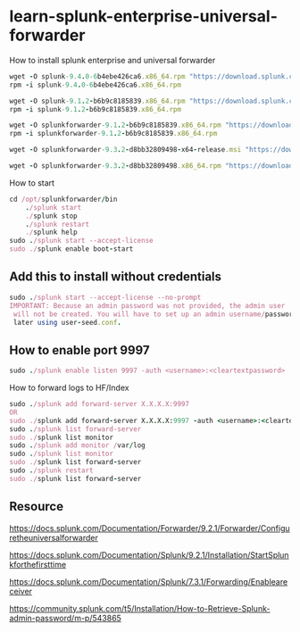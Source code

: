 # learn-splunk-enterprise-universal-forwarder
How to install splunk enterprise and universal forwarder

```ruby
wget -O splunk-9.4.0-6b4ebe426ca6.x86_64.rpm "https://download.splunk.com/products/splunk/releases/9.4.0/linux/splunk-9.4.0-6b4ebe426ca6.x86_64.rpm"
rpm -i splunk-9.4.0-6b4ebe426ca6.x86_64.rpm

wget -O splunk-9.1.2-b6b9c8185839.x86_64.rpm "https://download.splunk.com/products/splunk/releases/9.1.2/linux/splunk-9.1.2-b6b9c8185839.x86_64.rpm"
rpm -i splunk-9.1.2-b6b9c8185839.x86_64.rpm

wget -O splunkforwarder-9.1.2-b6b9c8185839.x86_64.rpm "https://download.splunk.com/products/universalforwarder/releases/9.1.2/linux/splunkforwarder-9.1.2-b6b9c8185839.x86_64.rpm"
rpm -i splunkforwarder-9.1.2-b6b9c8185839.x86_64.rpm

wget -O splunkforwarder-9.3.2-d8bb32809498-x64-release.msi "https://download.splunk.com/products/universalforwarder/releases/9.3.2/windows/splunkforwarder-9.3.2-d8bb32809498-x64-release.msi"

wget -O splunkforwarder-9.3.2-d8bb32809498.x86_64.rpm "https://download.splunk.com/products/universalforwarder/releases/9.3.2/linux/splunkforwarder-9.3.2-d8bb32809498.x86_64.rpm"
```

How to start
```ruby
cd /opt/splunkforwarder/bin
	./splunk start
	./splunk stop
	./splunk restart
	./splunk help
sudo ./splunk start --accept-license
sudo ./splunk enable boot-start
```
## Add this to install without credentials
```ruby
sudo ./splunk start --accept-license --no-prompt
IMPORTANT: Because an admin password was not provided, the admin user
 will not be created. You will have to set up an admin username/password
 later using user-seed.conf.
```
## How to enable port 9997
```ruby
sudo ./splunk enable listen 9997 -auth <username>:<cleartextpassword>
```
How to forward logs to HF/Index
```ruby
sudo ./splunk add forward-server X.X.X.X:9997
OR
sudo ./splunk add forward-server X.X.X.X:9997 -auth <username>:<cleartextpassword>
sudo ./splunk list forward-server
sudo ./splunk list monitor 
sudo ./splunk add monitor /var/log 
sudo ./splunk list monitor 
sudo ./splunk list forward-server
sudo ./splunk restart
sudo ./splunk list forward-server
```
## Resource
https://docs.splunk.com/Documentation/Forwarder/9.2.1/Forwarder/Configuretheuniversalforwarder

https://docs.splunk.com/Documentation/Splunk/9.2.1/Installation/StartSplunkforthefirsttime

https://docs.splunk.com/Documentation/Splunk/7.3.1/Forwarding/Enableareceiver

https://community.splunk.com/t5/Installation/How-to-Retrieve-Splunk-admin-password/m-p/543865
